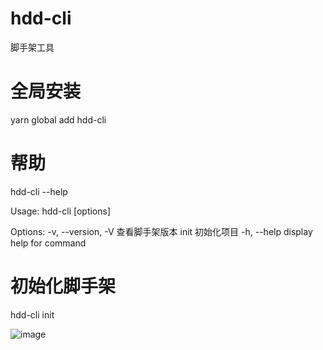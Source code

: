 # hdd-cli
脚手架工具

# 全局安装
yarn global add hdd-cli

# 帮助
hdd-cli --help

Usage: hdd-cli [options]

Options:
  -v, --version, -V  查看脚手架版本
  init               初始化项目
  -h, --help         display help for command
  
# 初始化脚手架
hdd-cli init

![image](https://user-images.githubusercontent.com/39644918/170683108-f974f5ba-692f-4f32-ae05-1de7f404a064.png)

